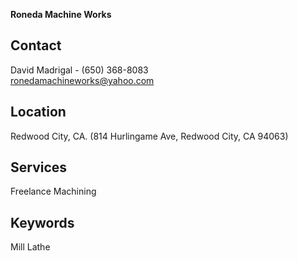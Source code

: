 **Roneda Machine Works**

## Contact
David Madrigal - (650) 368-8083   
ronedamachineworks@yahoo.com

## Location
Redwood City, CA. (814 Hurlingame Ave, Redwood City, CA 94063)

## Services
Freelance Machining

## Keywords
Mill
Lathe